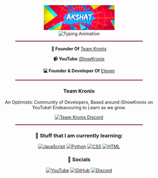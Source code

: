 <div align="center">
  <img src="https://github.com/akshew/image-hosting/blob/main/akshat.gif?raw=true" alt="Animated GIF" width="225">
  <div>
    <img src="https://readme-typing-svg.herokuapp.com/?font=Fira+Code&size=24&pause=800&color=EE5396&center=true&vCenter=true&width=600&height=101&lines=Hello!+I'm+Akshat!;Information+Technology+Student;.°˖✧+Code+should+dazzle+as+much+as+it+delivers+✧˖°.;Always+learning+new+things" alt="Typing Animation">
  </div>

  <hr style="border: 1px solid #EE5396; width: 80%;">

  <p><strong>🔭 Founder Of</strong> <a href="https://discord.gg/teamkronix">Team Kronix</a></p>
  <p><strong>📹 YouTube</strong> <a href="https://www.youtube.com/@ishowkronix">iShowKronix</a></p>
  <p><strong>💻 Founder & Developer Of</strong> <a href="https://top.gg/bot/1277525844319014955/vote">Eleven</a></p>

  <hr style="border: 1px solid #EE5396; width: 80%;">

  <h3 align="center">Team Kronix</h3>
  <p align="center">An Optimistic Community of Developers, Based around iShowKronix on YouTube! Endeavouring to Learn as we grow.</p>
  <p align="center">
    <a href="https://discord.gg/teamkronix">
      <img src="https://discord.com/api/guilds/1063452003910553731/widget.png?style=banner2" alt="Team Kronix Discord">
    </a>
  </p>

  <hr style="border: 1px solid #EE5396; width: 80%;">

  <h3 align="center">🌱 Stuff that I am currently learning:</h3>
  <p align="center">
    <a href="https://www.javascript.com"><img src="https://img.shields.io/badge/javascript-%23323330.svg?style=for-the-badge&logo=javascript&logoColor=%23F7DF1E" alt="JavaScript"></a>
    <a href="https://www.python.org"><img src="https://img.shields.io/badge/python-%2314354C.svg?style=for-the-badge&logo=python&logoColor=white" alt="Python"></a>
    <a href="https://www.w3.org/Style/CSS/"><img src="https://img.shields.io/badge/css-%23239120.svg?style=for-the-badge&logo=css3&logoColor=white" alt="CSS"></a>
    <a href="https://html.spec.whatwg.org"><img src="https://img.shields.io/badge/html-%23E34F26.svg?style=for-the-badge&logo=html5&logoColor=white" alt="HTML"></a>
  </p>

  <h3 align="center">🌱 Socials</h3>
  <p align="center">
    <a href="https://youtube.com/@kronixx2077"><img src="https://img.shields.io/badge/YouTube-%23FF0000.svg?style=for-the-badge&logo=youtube&logoColor=white" alt="YouTube"></a>
    <a href="https://github.com/akshew"><img src="https://img.shields.io/badge/GitHub-%23181717.svg?style=for-the-badge&logo=github&logoColor=white" alt="GitHub"></a>
    <a href="https://discord.com/users/747321055319949312"><img src="https://img.shields.io/badge/Discord-%237289DA.svg?style=for-the-badge&logo=discord&logoColor=white" alt="Discord"></a>
  </p>
</div>
